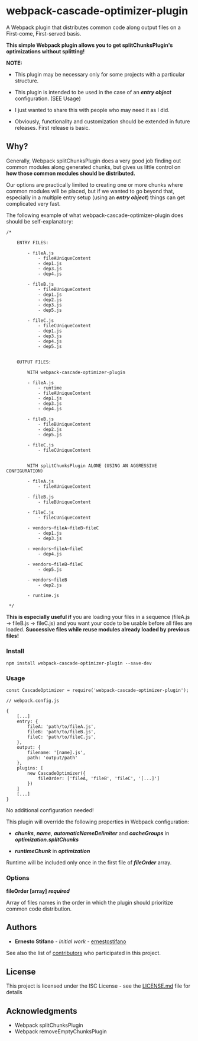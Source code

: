 # webpack-cascade-optimizer-plugin

A Webpack plugin that distributes common code along output files on a First-come, First-served basis.

**This simple Webpack plugin allows you to get splitChunksPlugin's optimizations without splitting!**

**NOTE:**

* This plugin may be necessary only for some projects with a particular structure.

* This plugin is intended to be used in the case of an ***entry object*** configuration. (SEE Usage)

* I just wanted to share this with people who may need it as I did.

* Obviously, functionality and customization should be extended in future releases. First release is basic.

## Why?

Generally, Webpack splitChunksPlugin does a very good job finding out common modules along generated chunks, but gives us little control on **how those common modules should be distributed.**

Our options are practically limited to creating one or more chunks where common modules will be placed, but if we wanted to go beyond that, especially in a multiple entry setup (using an ***entry object***) things can get complicated very fast.

The following example of what webpack-cascade-optimizer-plugin does should be self-explanatory:

```
/*

    ENTRY FILES:

        - fileA.js
            - fileAUniqueContent
            - dep1.js
            - dep3.js
            - dep4.js
            
        - fileB.js
            - fileBUniqueContent
            - dep1.js
            - dep2.js
            - dep3.js
            - dep5.js
        
        - fileC.js
            - fileCUniqueContent
            - dep1.js
            - dep3.js
            - dep4.js
            - dep5.js
        
        
    OUTPUT FILES:
    
        WITH webpack-cascade-optimizer-plugin
        
        - fileA.js
            - runtime
            - fileAUniqueContent
            - dep1.js
            - dep3.js
            - dep4.js
            
        - fileB.js
            - fileBUniqueContent
            - dep2.js
            - dep5.js
        
        - fileC.js
            - fileCUniqueContent
            
            
        WITH splitChunksPlugin ALONE (USING AN AGGRESSIVE CONFIGURATION)
        
        - fileA.js
            - fileAUniqueContent
            
        - fileB.js
            - fileBUniqueContent
        
        - fileC.js
            - fileCUniqueContent
            
        - vendors~fileA~fileB~fileC
            - dep1.js
            - dep3.js
       
        - vendors~fileA~fileC
            - dep4.js
            
        - vendors~fileB~fileC
            - dep5.js
            
        - vendors~fileB
            - dep2.js
            
        - runtime.js
        
 */
```

**This is especially useful if** you are loading your files in a sequence (fileA.js -> fileB.js -> fileC.js) and you want your code to be usable before all files are loaded. **Successive files while reuse modules already loaded by previous files!**

### Install

```
npm install webpack-cascade-optimizer-plugin --save-dev
```

### Usage

```
const CascadeOptimizer = require('webpack-cascade-optimizer-plugin');
```

```
// webpack.config.js

{
    [...]
    entry: {
        fileA: 'path/to/fileA.js',
        fileB: 'path/to/fileB.js',
        fileC: 'path/to/fileC.js',
    },
    output: {
        filename: '[name].js',
        path: 'output/path'
    },
    plugins: [
        new CascadeOptimizer({
            fileOrder: ['fileA, 'fileB', 'fileC', '[...]']
        })
    ]
    [...]
}
```

No additional configuration needed!

This plugin will override the following properties in Webpack configuration:

* ***chunks***, ***name***, ***automaticNameDelimiter*** and ***cacheGroups*** in ***optimization.splitChunks***
 
* ***runtimeChunk*** in ***optimization***

Runtime will be included only once in the first file of ***fileOrder*** array.

### Options

**fileOrder [array]** ***required***

Array of files names in the order in which the plugin should prioritize common code distribution.

## Authors

* **Ernesto Stifano** - *Initial work* - [ernestostifano](https://github.com/ernestostifano)

See also the list of [contributors](https://github.com/ernestostifano/webpack-cascade-optimizer-plugin/graphs/contributors) who participated in this project.

## License

This project is licensed under the ISC License - see the [LICENSE.md](LICENSE.md) file for details

## Acknowledgments

* Webpack splitChunksPlugin
* Webpack removeEmptyChunksPlugin

